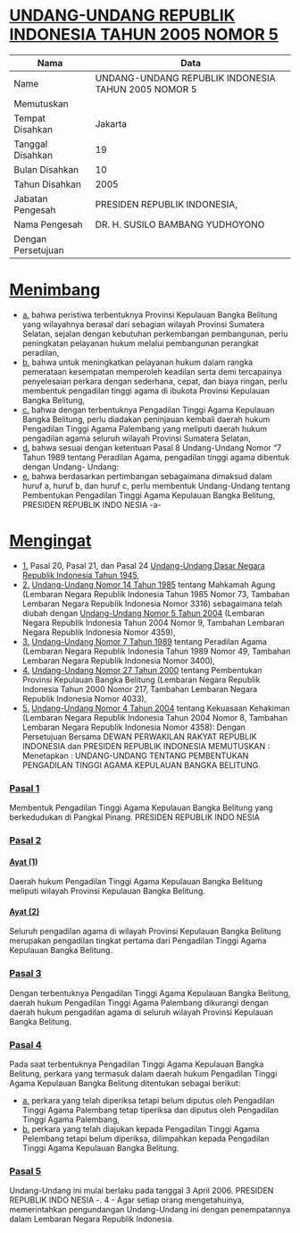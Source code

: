 # [UNDANG-UNDANG REPUBLIK INDONESIA TAHUN 2005 NOMOR 5](http://example.org/legal/document/uu/2005/5)

| Nama | Data |
| ------ | ----- |
|Name|UNDANG-UNDANG REPUBLIK INDONESIA TAHUN 2005 NOMOR 5|
|Memutuskan||
|Tempat Disahkan|Jakarta|
|Tanggal Disahkan|19|
|Bulan Disahkan|10|
|Tahun Disahkan|2005|
|Jabatan Pengesah|PRESIDEN REPUBLIK INDONESIA,|
|Nama Pengesah|DR. H. SUSILO BAMBANG YUDHOYONO|
|Dengan Persetujuan||
# [Menimbang](http://example.org/legal/document/uu/2005/5/menimbang)

* [a.](http://example.org/legal/document/uu/2005/5/menimbang/point/a) bahwa peristiwa terbentuknya Provinsi Kepulauan Bangka Belitung yang wilayahnya berasal dari sebagian wilayah Provinsi Sumatera Selatan, sejalan dengan kebutuhan perkembangan pembangunan, perlu peningkatan pelayanan hukum melalui pembangunan perangkat peradilan,
* [b.](http://example.org/legal/document/uu/2005/5/menimbang/point/b) bahwa untuk meningkatkan pelayanan hukum dalam rangka pemerataan kesempatan memperoleh keadilan serta demi tercapainya penyelesaian perkara dengan sederhana, cepat, dan biaya ringan, perlu membentuk pengadilan tinggi agama di ibukota Provinsi Kepulauan Bangka Belitung,
* [c.](http://example.org/legal/document/uu/2005/5/menimbang/point/c) bahwa dengan terbentuknya Pengadilan Tinggi Agama Kepulauan Bangka Belitung, perlu diadakan peninjauan kembali daerah hukum Pengadilan Tinggi Agama Palembang yang meliputi daerah hukum pengadilan agama seluruh wilayah Provinsi Sumatera Selatan,
* [d.](http://example.org/legal/document/uu/2005/5/menimbang/point/d) bahwa sesuai dengan ketentuan Pasal 8 Undang-Undang Nomor “7 Tahun 1989 tentang Peradilan Agama, pengadilan tinggi agama dibentuk dengan Undang- Undang:
* [e.](http://example.org/legal/document/uu/2005/5/menimbang/point/e) bahwa berdasarkan pertimbangan sebagaimana dimaksud dalam huruf a, huruf b, dan huruf c, perlu membentuk Undang-Undang tentang Pembentukan Pengadilan Tinggi Agama Kepulauan Bangka Belitung, PRESIDEN REPUBLIK INDO NESIA -a-
# [Mengingat](http://example.org/legal/document/uu/2005/5/mengingat)

* [1.](http://example.org/legal/document/uu/2005/5/mengingat/point/0001) Pasal 20, Pasal 21, dan Pasal 24 [Undang-Undang Dasar Negara Republik Indonesia Tahun 1945](http://example.org/legal/document/uu),
* [2.](http://example.org/legal/document/uu/2005/5/mengingat/point/0002) [Undang-Undang Nomor 14 Tahun 1985](http://example.org/legal/document/uu/1985/14) tentang Mahkamah Agung (Lembaran Negara Republik Indonesia Tahun 1985 Nomor 73, Tambahan Lembaran Negara Republik Indonesia Nomor 3316) sebagaimana telah diubah dengan [Undang-Undang Nomor 5 Tahun 2004](http://example.org/legal/document/uu/2004/5) (Lembaran Negara Republik Indonesia Tahun 2004 Nomor 9, Tambahan Lembaran Negara Republik Indonesia Nomor 4359),
* [3.](http://example.org/legal/document/uu/2005/5/mengingat/point/0003) [Undang-Undang Nomor 7 Tahun 1989](http://example.org/legal/document/uu/1989/7) tentang Peradilan Agama (Lembaran Negara Republik Indonesia Tahun 1989 Nomor 49, Tambahan Lembaran Negara Republik Indonesia Nomor 3400),
* [4.](http://example.org/legal/document/uu/2005/5/mengingat/point/0004) [Undang-Undang Nomor 27 Tahun 2000](http://example.org/legal/document/uu/2000/27) tentang Pembentukan Provinsi Kepulauan Bangka Belitung (Lembaran Negara Republik Indonesia Tahun 2000 Nomor 217, Tambahan Lembaran Negara Republik Indonesia Nomor 4033),
* [5.](http://example.org/legal/document/uu/2005/5/mengingat/point/0005) [Undang-Undang Nomor 4 Tahun 2004](http://example.org/legal/document/uu/2004/4) tentang Kekuasaan Kehakiman (Lembaran Negara Republik Indonesia Tahun 2004 Nomor 8, Tambahan Lembaran Negara Republik Indonesia Nomor 4358): Dengan Persetujuan Bersama DEWAN PERWAKILAN RAKYAT REPUBLIK INDONESIA dan PRESIDEN REPUBLIK INDONESIA MEMUTUSKAN : Menetapkan : UNDANG-UNDANG TENTANG PEMBENTUKAN PENGADILAN TINGGI AGAMA KEPULAUAN BANGKA BELITUNG.

### [Pasal 1](http://example.org/legal/document/uu/2005/5/pasal/0001)
Membentuk Pengadilan Tinggi Agama Kepulauan Bangka Belitung yang berkedudukan di Pangkal Pinang. PRESIDEN REPUBLIK INDO NESIA


### [Pasal 2](http://example.org/legal/document/uu/2005/5/pasal/0002)

#### [Ayat (1)](http://example.org/legal/document/uu/2005/5/pasal/0002/version/20051019/ayat/0001)
Daerah hukum Pengadilan Tinggi Agama Kepulauan Bangka Belitung meliputi wilayah Provinsi Kepulauan Bangka Belitung.

#### [Ayat (2)](http://example.org/legal/document/uu/2005/5/pasal/0002/version/20051019/ayat/0002)
Seluruh pengadilan agama di wilayah Provinsi Kepulauan Bangka Belitung merupakan pengadilan tingkat pertama dari Pengadilan Tinggi Agama Kepulauan Bangka Belitung.


### [Pasal 3](http://example.org/legal/document/uu/2005/5/pasal/0003)
Dengan terbentuknya Pengadilan Tinggi Agama Kepulauan Bangka Belitung, daerah hukum Pengadilan Tinggi Agama Palembang dikurangi dengan daerah hukum pengadilan agama di seluruh wilayah Provinsi Kepulauan Bangka Belitung.


### [Pasal 4](http://example.org/legal/document/uu/2005/5/pasal/0004)
Pada saat terbentuknya Pengadilan Tinggi Agama Kepulauan Bangka Belitung, perkara yang termasuk dalam daerah hukum Pengadilan Tinggi Agama Kepulauan Bangka Belitung ditentukan sebagai berikut:
* [a.](http://example.org/legal/document/uu/2005/5/pasal/0004/version/20051019/point/a) perkara yang telah diperiksa tetapi belum diputus oleh Pengadilan Tinggi Agama Palembang tetap tiperiksa dan diputus oleh Pengadilan Tinggi Agama Palembang,
* [b.](http://example.org/legal/document/uu/2005/5/pasal/0004/version/20051019/point/b) perkara yang telah diajukan kepada Pengadilan Tinggi Agama Pelembang tetapi belum diperiksa, dilimpahkan kepada Pengadilan Tinggi Agama Kepulauan Bangka Belitung.


### [Pasal 5](http://example.org/legal/document/uu/2005/5/pasal/0005)
Undang-Undang ini mulai berlaku pada tanggal 3 April 2006. PRESIDEN REPUBLIK INDO NESIA -. 4 - Agar setiap orang mengetahuinya, memerintahkan pengundangan Undang-Undang ini dengan penempatannya dalam Lembaran Negara Republik Indonesia.
